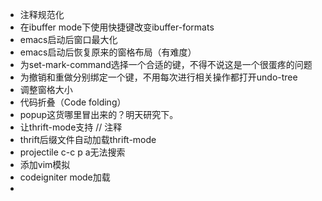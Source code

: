 * 注释规范化
* 在ibuffer mode下使用快捷键改变ibuffer-formats
* emacs启动后窗口最大化
* emacs启动后恢复原来的窗格布局（有难度）
* 为set-mark-command选择一个合适的键，不得不说这是一个很蛋疼的问题
* 为撤销和重做分别绑定一个键，不用每次进行相关操作都打开undo-tree
* 调整窗格大小
* 代码折叠（Code folding）
* popup这货哪里冒出来的？明天研究下。
* 让thrift-mode支持 // 注释
* thrift后缀文件自动加载thrift-mode
* projectile c-c p a无法搜索
* 添加vim模拟
* codeigniter mode加载
* <?php输入的时候回车会补全，想要的想过是换行